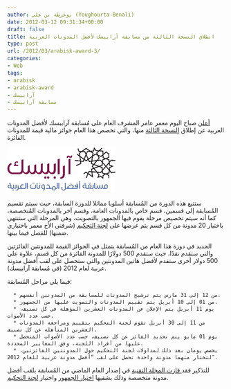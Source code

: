 ```yaml
---
author: يوغرطة بن علي (Youghourta Benali)
date: 2012-03-12 09:31:34+00:00
draft: false
title: انطلاق النسخة الثالثة من مسابقة آرابيسك لأفضل المدونات العربية
type: post
url: /2012/03/arabisk-award-3/
categories:
- Web
tags:
- arabisk
- arabisk-award
- آرابيسك
- مسابقة آرابيسك
---
```


[أعلن](http://blog.arabisk-award.com/archives/145) صباح اليوم معمر عامر المشرف العام على مُسابقة آرابيسك لأفضل المدونات العربية عن إطلاق [النسخة الثالثة](http://arabisk-award.com/) منها، والتي تخصص هذا العام جوائز مالية قيمة للمدونات الفائزة.




[![](Arabisk-award-logo.png)
](Arabisk-award-logo.png)




ستتبع هذه الدورة من المُسابقة أسلوبا مماثلا للدورة السابقة، حيث سيتم تقسيم المُسابقة إلى قسمين، قسم خاص بالمدونات العامة، وقسم آخر بالمدونات المُتخصصة، كما أنه سيتم تخصيص مرحلة يقوم فيها الجمهور بالتصويت، وهي المرحلة التي ستنتهي باختيار 20 مدونة من كل قسم يتم عرضها على [لجنة التحكيم](http://arabisk-award.com/jury) (شرفني الأخ معمر باختياري ضمنها) للفصل فيما بينها.




الجديد في دورة هذا العام من المُسابقة يتمثل في الجوائز القيمة للمدونتين الفائزتين والتي ستقدم نقدًا، حيث ستقدم 500 دولارًا للمدونة الفائزة من كل قسم، علاوة على 500 دولار أخرى ستقدم لأفضل هاتين المدونتين والتي ستحصل على لقب أفضل مدونة عربية لعام 2012 (في مُسابقة آرابيسك).




فيما يلي مراحل المُسابقة:






	  * من 12 إلى 31 مارس يتم ترشيح المدونات للمسابقة من المدونين أنفسهم.
	  * من 01 إلى 10 أبريل يتم تقييم المدونات والتصويت عليها من الجمهور.
	  * يوم 11 أبريل يتم الإعلان عن المدونات العشرين المؤهلة في كل تصنيف، حسب عدد الأصوات.
	  * من 11 إلى 30 أبريل تقوم لجنة التحكيم بتقييم ومراجعة المدونات العشرين المتأهلة عن كل تصنيف.
	  * يوم 01 مايو يتم تحديد الفائز عن كل تصنيف، حسب عدد الأصوات المتحصل عليها من أفراد اللجنة، وفق المعايير المحددة.
	  * يخصص يومان بعد ذلك لمداولات لجنة التحكيم حول المدونتين الفائزتين، لتختار منهما مدونة واحدة تحصل على لقب “أفضل مدونة عربية للعام 2012″.



للتذكير فقد[ فازت المجلة التقنية](https://www.it-scoop.com/2011/04/arabisk-award/) في إصدار العام الماضي من المُسابقة بلقب أفضل مدونة متخصصة وذلك بشقيها [اختيار الجمهور](http://blog.arabisk-award.com/archives/115) واختيار [لجنة التحكيم](http://blog.arabisk-award.com/archives/132).
